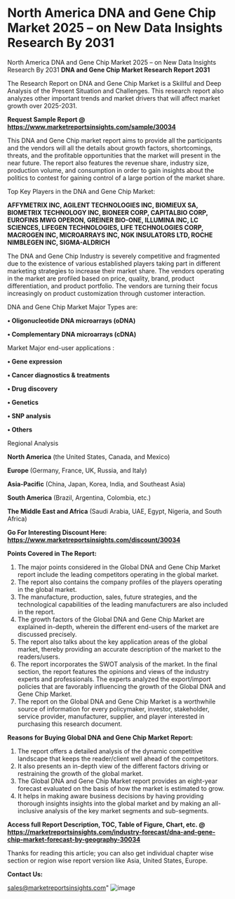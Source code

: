# North America DNA and Gene Chip Market 2025 – on New Data Insights Research By 2031
North America DNA and Gene Chip Market 2025 – on New Data Insights Research By 2031
<strong>DNA and Gene Chip Market Research Report 2031</strong>

The Research Report on DNA and Gene Chip Market is a Skillful and Deep Analysis of the Present Situation and Challenges. This research report also analyzes other important trends and market drivers that will affect market growth over 2025-2031.

<strong>Request Sample Report @ <a href=https://www.marketreportsinsights.com/sample/30034>https://www.marketreportsinsights.com/sample/30034</a></strong>

This DNA and Gene Chip market report aims to provide all the participants and the vendors will all the details about growth factors, shortcomings, threats, and the profitable opportunities that the market will present in the near future. The report also features the revenue share, industry size, production volume, and consumption in order to gain insights about the politics to contest for gaining control of a large portion of the market share.

Top Key Players in the DNA and Gene Chip Market:

<strong>AFFYMETRIX INC, AGILENT TECHNOLOGIES INC, BIOMIEUX SA, BIOMETRIX TECHNOLOGY INC, BIONEER CORP, CAPITALBIO CORP, EUROFINS MWG OPERON, GREINER BIO-ONE, ILLUMINA INC, LC SCIENCES, LIFEGEN TECHNOLOGIES, LIFE TECHNOLOGIES CORP, MACROGEN INC, MICROARRAYS INC, NGK INSULATORS LTD, ROCHE NIMBLEGEN INC, SIGMA-ALDRICH</strong>

The DNA and Gene Chip Industry is severely competitive and fragmented due to the existence of various established players taking part in different marketing strategies to increase their market share. The vendors operating in the market are profiled based on price, quality, brand, product differentiation, and product portfolio. The vendors are turning their focus increasingly on product customization through customer interaction.

DNA and Gene Chip Market Major Types are:

<strong>• Oligonucleotide DNA microarrays (oDNA)

• Complementary DNA microarrays (cDNA)</strong>

Market Major end-user applications :

<strong>• Gene expression

• Cancer diagnostics & treatments

• Drug discovery

• Genetics

• SNP analysis

• Others</strong>

Regional Analysis

</u><strong><b>North America</b></strong> (the United States, Canada, and Mexico)

<strong><b>Europe </b></strong>(Germany, France, UK, Russia, and Italy)

<strong><b>Asia-Pacific</b></strong> (China, Japan, Korea, India, and Southeast Asia)

<strong><b>South America</b></strong> (Brazil, Argentina, Colombia, etc.)

<strong><b>The Middle East and Africa</b></strong> (Saudi Arabia, UAE, Egypt, Nigeria, and South Africa)

<strong>Go For Interesting Discount Here: <a href=https://www.marketreportsinsights.com/discount/30034>https://www.marketreportsinsights.com/discount/30034</a></strong>

<strong>Points Covered in The Report:</strong>
<ol>
  <li>The major points considered in the Global DNA and Gene Chip Market report include the leading competitors operating in the global market.</li>
  <li>The report also contains the company profiles of the players operating in the global market.</li>
  <li>The manufacture, production, sales, future strategies, and the technological capabilities of the leading manufacturers are also included in the report.</li>
  <li>The growth factors of the Global DNA and Gene Chip Market are explained in-depth, wherein the different end-users of the market are discussed precisely.</li>
  <li>The report also talks about the key application areas of the global market, thereby providing an accurate description of the market to the readers/users.</li>
  <li>The report incorporates the SWOT analysis of the market. In the final section, the report features the opinions and views of the industry experts and professionals. The experts analyzed the export/import policies that are favorably influencing the growth of the Global DNA and Gene Chip Market.</li>
  <li>The report on the Global DNA and Gene Chip Market is a worthwhile source of information for every policymaker, investor, stakeholder, service provider, manufacturer, supplier, and player interested in purchasing this research document.</li>
</ol>
<strong>Reasons for Buying Global DNA and Gene Chip Market Report:</strong>

<ol>
  <li>The report offers a detailed analysis of the dynamic competitive landscape that keeps the reader/client well ahead of the competitors.</li>
  <li>It also presents an in-depth view of the different factors driving or restraining the growth of the global market.</li>
  <li>The Global DNA and Gene Chip Market report provides an eight-year forecast evaluated on the basis of how the market is estimated to grow.</li>
  <li>It helps in making aware business decisions by having providing thorough insights insights into the global market and by making an all-inclusive analysis of the key market segments and sub-segments.</li>
</ol>
<strong>Access full Report Description, TOC, Table of Figure, Chart, etc. @ <a href=https://marketreportsinsights.com/industry-forecast/dna-and-gene-chip-market-forecast-by-geography-30034>https://marketreportsinsights.com/industry-forecast/dna-and-gene-chip-market-forecast-by-geography-30034</a></strong>


Thanks for reading this article; you can also get individual chapter wise section or region wise report version like Asia, United States, Europe.

<strong>Contact Us:</strong>

sales@marketreportsinsights.com"
![image](https://github.com/user-attachments/assets/7c8b4a8d-b203-4fc1-be67-8887f326dc24)
